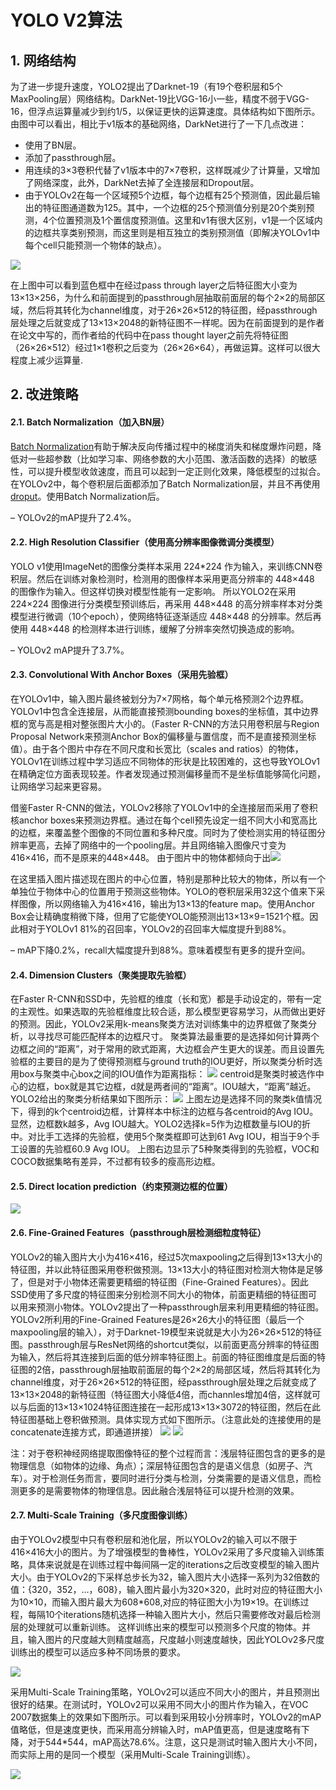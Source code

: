 # YOLO V2算法
##  1. 网络结构

为了进一步提升速度，YOLO2提出了Darknet-19（有19个卷积层和5个MaxPooling层）网络结构。DarkNet-19比VGG-16小一些，精度不弱于VGG-16，但浮点运算量减少到约1/5，以保证更快的运算速度。具体结构如下图所示。
由图中可以看出，相比于v1版本的基础网络，DarkNet进行了一下几点改进：
+ 使用了BN层。
+ 添加了passthrough层。
+ 用连续的3×3卷积代替了v1版本中的7×7卷积，这样既减少了计算量，又增加了网络深度，此外，DarkNet去掉了全连接层和Dropout层。
+ 由于YOLOv2在每一个区域预5个边框，每个边框有25个预测值，因此最后输出的特征图通道数为125。其中，一个边框的25个预测值分别是20个类别预测，4个位置预测及1个置信度预测值。这里和v1有很大区别，v1是一个区域内的边框共享类别预测，而这里则是相互独立的类别预测值（即解决YOLOv1中每个cell只能预测一个物体的缺点）。

![](https://img-blog.csdnimg.cn/20210302005123928.png?x-oss-process=image/watermark,type_ZmFuZ3poZW5naGVpdGk,shadow_10,text_aHR0cHM6Ly9ibG9nLmNzZG4ubmV0L1JvYWRkZA==,size_16,color_FFFFFF,t_70#pic_center)

在上图中可以看到蓝色框中在经过pass through layer之后特征图大小变为13×13×256，为什么和前面提到的passthrough层抽取前面层的每个2×2的局部区域，然后将其转化为channel维度，对于26×26×512的特征图，经passthrough层处理之后就变成了13×13×2048的新特征图不一样呢。因为在前面提到的是作者在论文中写的，而作者给的代码中在pass thought layer之前先将特征图（26×26×512）经过1×1卷积之后变为（26×26×64），再做运算。这样可以很大程度上减少运算量.

## 2. 改进策略

#### 2.1. Batch Normalization（加入BN层）
[Batch Normalization](https://zhuanlan.zhihu.com/p/34879333)有助于解决反向传播过程中的梯度消失和梯度爆炸问题，降低对一些超参数（比如学习率、网络参数的大小范围、激活函数的选择）的敏感性，可以提升模型收敛速度，而且可以起到一定正则化效果，降低模型的过拟合。在YOLOv2中，每个卷积层后面都添加了Batch Normalization层，并且不再使用[droput](https://zhuanlan.zhihu.com/p/38200980)。使用Batch Normalization后。

– YOLOv2的mAP提升了2.4%。

#### 2.2. High Resolution Classifier（使用高分辨率图像微调分类模型）
YOLO v1使用ImageNet的图像分类样本采用 224*224 作为输入，来训练CNN卷积层。然后在训练对象检测时，检测用的图像样本采用更高分辨率的 448×448 的图像作为输入。但这样切换对模型性能有一定影响。
所以YOLO2在采用 224×224 图像进行分类模型预训练后，再采用 448×448 的高分辨率样本对分类模型进行微调（10个epoch），使网络特征逐渐适应 448×448 的分辨率。然后再使用 448×448 的检测样本进行训练，缓解了分辨率突然切换造成的影响。

– YOLOv2 mAP提升了3.7%。

#### 2.3. Convolutional With Anchor Boxes（采用先验框）
在YOLOv1中，输入图片最终被划分为7×7网格，每个单元格预测2个边界框。YOLOv1中包含全连接层，从而能直接预测bounding boxes的坐标值，其中边界框的宽与高是相对整张图片大小的。（Faster R-CNN的方法只用卷积层与Region Proposal Network来预测Anchor Box的偏移量与置信度，而不是直接预测坐标值）。由于各个图片中存在不同尺度和长宽比（scales and ratios）的物体，YOLOv1在训练过程中学习适应不同物体的形状是比较困难的，这也导致YOLOv1在精确定位方面表现较差。作者发现通过预测偏移量而不是坐标值能够简化问题，让网络学习起来更容易。

借鉴Faster R-CNN的做法，YOLOv2移除了YOLOv1中的全连接层而采用了卷积核anchor boxes来预测边界框。通过在每个cell预先设定一组不同大小和宽高比的边框，来覆盖整个图像的不同位置和多种尺度。同时为了使检测实用的特征图分辨率更高，去掉了网络中的一个pooling层。并且网络输入图像尺寸变为416×416，而不是原来的448×448。
由于图片中的物体都倾向于出![](https://img-blog.csdnimg.cn/20210301233739928.png#pic_center)

在这里插入图片描述现在图片的中心位置，特别是那种比较大的物体，所以有一个单独位于物体中心的位置用于预测这些物体。YOLO的卷积层采用32这个值来下采样图像，所以网络输入为416×416，输出为13×13的feature map。使用Anchor Box会让精确度稍微下降，但用了它能使YOLO能预测出13×13×9=1521个框。因此相对于YOLOv1 81%的召回率，YOLOv2的召回率大幅度提升到88%。

– mAP下降0.2%，recall大幅度提升到88%。意味着模型有更多的提升空间。

#### 2.4. Dimension Clusters（聚类提取先验框）
在Faster R-CNN和SSD中，先验框的维度（长和宽）都是手动设定的，带有一定的主观性。如果选取的先验框维度比较合适，那么模型更容易学习，从而做出更好的预测。因此，YOLOv2采用k-means聚类方法对训练集中的边界框做了聚类分析，以寻找尽可能匹配样本的边框尺寸。
聚类算法最重要的是选择如何计算两个边框之间的“距离”，对于常用的欧式距离，大边框会产生更大的误差。而且设置先验框的主要目的是为了使得预测框与ground truth的IOU更好，所以聚类分析时选用box与聚类中心box之间的IOU值作为距离指标：
![](https://img-blog.csdnimg.cn/20210301233746867.png#pic_center)
centroid是聚类时被选作中心的边框，box就是其它边框，d就是两者间的“距离”。IOU越大，“距离”越近。YOLO2给出的聚类分析结果如下图所示：
![](https://img-blog.csdnimg.cn/20210301233722170.png?x-oss-process=image/watermark,type_ZmFuZ3poZW5naGVpdGk,shadow_10,text_aHR0cHM6Ly9ibG9nLmNzZG4ubmV0L1JvYWRkZA==,size_16,color_FFFFFF,t_70#pic_center)
上图左边是选择不同的聚类k值情况下，得到的k个centroid边框，计算样本中标注的边框与各centroid的Avg IOU。显然，边框数k越多，Avg IOU越大。YOLO2选择k=5作为边框数量与IOU的折中。对比手工选择的先验框，使用5个聚类框即可达到61 Avg IOU，相当于9个手工设置的先验框60.9 Avg IOU。
上图右边显示了5种聚类得到的先验框，VOC和COCO数据集略有差异，不过都有较多的瘦高形边框。
#### 2.5. Direct location prediction（约束预测边框的位置）
![](https://img-blog.csdnimg.cn/20210301234958264.png?x-oss-process=image/watermark,type_ZmFuZ3poZW5naGVpdGk,shadow_10,text_aHR0cHM6Ly9ibG9nLmNzZG4ubmV0L1JvYWRkZA==,size_16,color_FFFFFF,t_70#pic_center)

#### 2.6. Fine-Grained Features（passthrough层检测细粒度特征）
YOLOv2的输入图片大小为416×416，经过5次maxpooling之后得到13×13大小的特征图，并以此特征图采用卷积做预测。13×13大小的特征图对检测大物体是足够了，但是对于小物体还需要更精细的特征图（Fine-Grained Features）。因此SSD使用了多尺度的特征图来分别检测不同大小的物体，前面更精细的特征图可以用来预测小物体。YOLOv2提出了一种passthrough层来利用更精细的特征图。YOLOv2所利用的Fine-Grained Features是26×26大小的特征图（最后一个maxpooling层的输入），对于Darknet-19模型来说就是大小为26×26×512的特征图。passthrough层与ResNet网络的shortcut类似，以前面更高分辨率的特征图为输入，然后将其连接到后面的低分辨率特征图上。前面的特征图维度是后面的特征图的2倍，passthrough层抽取前面层的每个2×2的局部区域，然后将其转化为channel维度，对于26×26×512的特征图，经passthrough层处理之后就变成了13×13×2048的新特征图（特征图大小降低4倍，而channles增加4倍，这样就可以与后面的13×13×1024特征图连接在一起形成13×13×3072的特征图，然后在此特征图基础上卷积做预测。具体实现方式如下图所示。（注意此处的连接使用的是concatenate连接方式，即通道拼接）
![](https://img-blog.csdnimg.cn/2021030200120091.png?x-oss-process=image/watermark,type_ZmFuZ3poZW5naGVpdGk,shadow_10,text_aHR0cHM6Ly9ibG9nLmNzZG4ubmV0L1JvYWRkZA==,size_16,color_FFFFFF,t_70#pic_center)
![](https://img-blog.csdnimg.cn/20210302013026137.png?x-oss-process=image/watermark,type_ZmFuZ3poZW5naGVpdGk,shadow_10,text_aHR0cHM6Ly9ibG9nLmNzZG4ubmV0L1JvYWRkZA==,size_16,color_FFFFFF,t_70#pic_center)

注：对于卷积神经网络提取图像特征的整个过程而言：浅层特征图包含的更多的是物理信息（如物体的边缘、角点）；深层特征图包含的是语义信息（如房子、汽车）。对于检测任务而言，要同时进行分类与检测，分类需要的是语义信息，而检测更多的是需要物体的物理信息。因此融合浅层特征可以提升检测的效果。

#### 2.7. Multi-Scale Training（多尺度图像训练）
由于YOLOv2模型中只有卷积层和池化层，所以YOLOv2的输入可以不限于416×416大小的图片。为了增强模型的鲁棒性，YOLOv2采用了多尺度输入训练策略，具体来说就是在训练过程中每间隔一定的iterations之后改变模型的输入图片大小。由于YOLOv2的下采样总步长为32，输入图片大小选择一系列为32倍数的值：{320，352，…，608}，输入图片最小为320×320，此时对应的特征图大小为10×10，而输入图片最大为608*608,对应的特征图大小为19×19。在训练过程，每隔10个iterations随机选择一种输入图片大小，然后只需要修改对最后检测层的处理就可以重新训练。 这样训练出来的模型可以预测多个尺度的物体。并且，输入图片的尺度越大则精度越高，尺度越小则速度越快，因此YOLOv2多尺度训练出的模型可以适应多种不同场景的要求。

![](https://img-blog.csdnimg.cn/20210302004638950.jpg?x-oss-process=image/watermark,type_ZmFuZ3poZW5naGVpdGk,shadow_10,text_aHR0cHM6Ly9ibG9nLmNzZG4ubmV0L1JvYWRkZA==,size_16,color_FFFFFF,t_70#pic_center)

采用Multi-Scale Training策略，YOLOv2可以适应不同大小的图片，并且预测出很好的结果。在测试时，YOLOv2可以采用不同大小的图片作为输入，在VOC 2007数据集上的效果如下图所示。可以看到采用较小分辨率时，YOLOv2的mAP值略低，但是速度更快，而采用高分辨输入时，mAP值更高，但是速度略有下降，对于544*544，mAP高达78.6%。注意，这只是测试时输入图片大小不同，而实际上用的是同一个模型（采用Multi-Scale Training训练）。

![](https://img-blog.csdnimg.cn/20210302004841404.png?x-oss-process=image/watermark,type_ZmFuZ3poZW5naGVpdGk,shadow_10,text_aHR0cHM6Ly9ibG9nLmNzZG4ubmV0L1JvYWRkZA==,size_16,color_FFFFFF,t_70#pic_center)
